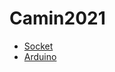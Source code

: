 # Camin2021

- [Socket](https://github.com/ncclaboratory18/Camin2021/tree/socket)
- [Arduino](https://github.com/ncclaboratory18/Camin2021/tree/arduino)
